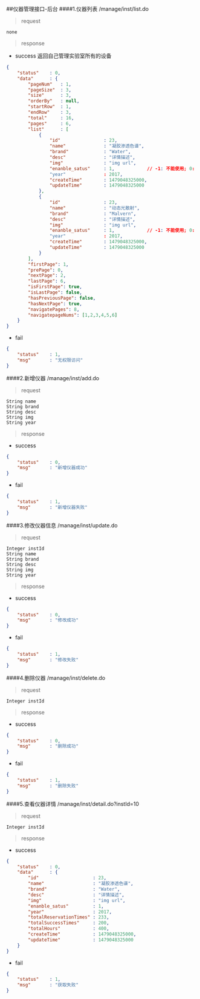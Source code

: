 ##仪器管理接口-后台
####1.仪器列表
/manage/inst/list.do
> request
```
none
```
> response
- success
返回自己管理实验室所有的设备
```json
{
    "status"    : 0,
    "data"      : {
        "pageNum"   : 1,
        "pageSize"  : 3,
        "size"      : 3,
        "orderBy"   : null,
        "startRow"  : 1,
        "endRow"    : 3,
        "total"     : 16,
        "pages"     : 6,
        "list"      : [
            {
                "id"                : 23,
                "name"              : "凝胶渗透色谱",
                "brand"             : "Water",
                "desc"              : "详情描述",
                "img"               : "img url",
                "enanble_satus"     : 1,            // -1: 不能使用; 0: 维修中 ; 1: 正常使用
                "year"              : 2017,
                "createTime"        : 1479048325000,
                "updateTime"        : 1479048325000
            },
            {
                "id"                : 23,
                "name"              : "动态光散射",
                "brand"             : "Malvern",
                "desc"              : "详情描述",
                "img"               : "img url",
                "enanble_satus"     : 1,            // -1: 不能使用; 0: 维修中 ; 1: 正常使用
                "year"              : 2017,
                "createTime"        : 1479048325000,
                "updateTime"        : 1479048325000
            }
        ],
        "firstPage": 1,
        "prePage": 0,
        "nextPage": 2,
        "lastPage": 6,
        "isFirstPage": true,
        "isLastPage": false,
        "hasPreviousPage": false,
        "hasNextPage": true,
        "navigatePages": 8,
        "navigatepageNums": [1,2,3,4,5,6]
    }
}
```
- fail
```json
{
    "status"    : 1,
    "msg"       : "无权限访问"
}
```
####2.新增仪器
/manage/inst/add.do
> request
```
String name
String brand
String desc
String img
String year
```
> response
- success
```json
{
    "status"    : 0,
    "msg"       : "新增仪器成功"
}
```
- fail
```json
{
    "status"    : 1,
    "msg"       : "新增仪器失败"
}
```
####3.修改仪器信息
/manage/inst/update.do
> request
```
Integer instId
String name
String brand
String desc
String img
String year
```
> response
- success
```json
{
    "status"    : 0,
    "msg"       : "修改成功"
}
```
- fail
```json
{
    "status"    : 1,
    "msg"       : "修改失败"
}
```
####4.删除仪器
/manage/inst/delete.do
> request
```
Integer instId
```
> response
- success
```json
{
    "status"    : 0,
    "msg"       : "删除成功"
}
```
- fail
```json
{
    "status"    : 1,
    "msg"       : "删除失败"
}
```
####5.查看仪器详情
/manage/inst/detail.do?instId=10
> request
```
Integer instId
```
> response
- success
```json
{
    "status"    : 0,
    "data"      : {
        "id"                    : 23,
        "name"                  : "凝胶渗透色谱",
        "brand"                 : "Water",
        "desc"                  : "详情描述",
        "img"                   : "img url",
        "enanble_satus"         : 1,
        "year"                  : 2017,
        "totalReservationTimes" : 233,
        "totalSuccessTimes"     : 200,
        "totalHours"            : 400,
        "createTime"            : 1479048325000,
        "updateTime"            : 1479048325000
    }
}
```
- fail
```json
{
    "status"    : 1,
    "msg"       : "获取失败"
}
```
